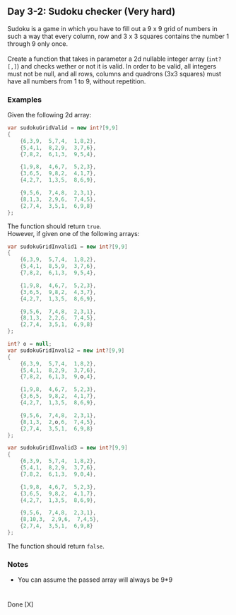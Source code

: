 ## Day 3-2: Sudoku checker (Very hard)
Sudoku is a game in which you have to fill out a 9 x 9 grid of numbers in such a way that every column, row and 3 x 3 squares contains the number 1 through 9 only once.  
\
Create a function that takes in parameter a 2d nullable integer array (`int?[,]`) and checks wether or not it is valid. In order to be valid, all integers must not be null, and all rows, columns and quadrons (3x3 squares) must have all numbers from 1 to 9, without repetition.
### Examples
Given the following 2d array:
```csharp
var sudokuGridValid = new int?[9,9] 
{
    {6,3,9,  5,7,4,  1,8,2},
    {5,4,1,  8,2,9,  3,7,6},
    {7,8,2,  6,1,3,  9,5,4},

    {1,9,8,  4,6,7,  5,2,3},
    {3,6,5,  9,8,2,  4,1,7},
    {4,2,7,  1,3,5,  8,6,9},

    {9,5,6,  7,4,8,  2,3,1},
    {8,1,3,  2,9,6,  7,4,5},
    {2,7,4,  3,5,1,  6,9,8}
};
```
The function should return `true`.  
However, if given one of the following arrays:
```csharp
var sudokuGridInvalid1 = new int?[9,9] 
{
    {6,3,9,  5,7,4,  1,8,2},
    {5,4,1,  8,5,9,  3,7,6},
    {7,8,2,  6,1,3,  9,5,4},

    {1,9,8,  4,6,7,  5,2,3},
    {3,6,5,  9,8,2,  4,3,7},
    {4,2,7,  1,3,5,  8,6,9},

    {9,5,6,  7,4,8,  2,3,1},
    {8,1,3,  2,2,6,  7,4,5},
    {2,7,4,  3,5,1,  6,9,8}
};

int? o = null;
var sudokuGridInvali2 = new int?[9,9] 
{
    {6,3,9,  5,7,4,  1,8,2},
    {5,4,1,  8,2,9,  3,7,6},
    {7,8,2,  6,1,3,  9,o,4},

    {1,9,8,  4,6,7,  5,2,3},
    {3,6,5,  9,8,2,  4,1,7},
    {4,2,7,  1,3,5,  8,6,9},

    {9,5,6,  7,4,8,  2,3,1},
    {8,1,3,  2,o,6,  7,4,5},
    {2,7,4,  3,5,1,  6,9,8}
};

var sudokuGridInvalid3 = new int?[9,9] 
{
    {6,3,9,  5,7,4,  1,8,2},
    {5,4,1,  8,2,9,  3,7,6},
    {7,8,2,  6,1,3,  9,0,4},

    {1,9,8,  4,6,7,  5,2,3},
    {3,6,5,  9,8,2,  4,1,7},
    {4,2,7,  1,3,5,  8,6,9},

    {9,5,6,  7,4,8,  2,3,1},
    {8,10,3,  2,9,6,  7,4,5},
    {2,7,4,  3,5,1,  6,9,8}
};
```
The function should return `false`.
### Notes
* You can assume the passed array will always be 9*9
#
Done [X]
